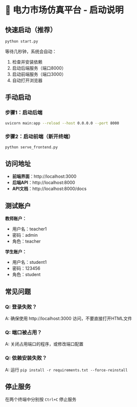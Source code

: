 # 🚀 电力市场仿真平台 - 启动说明

## 快速启动（推荐）

```bash
python start.py
```

等待几秒钟，系统会自动：
1. 检查并安装依赖
2. 启动后端服务（端口8000）
3. 启动前端服务（端口3000）
4. 自动打开浏览器

## 手动启动

### 步骤1：启动后端
```bash
uvicorn main:app --reload --host 0.0.0.0 --port 8000
```

### 步骤2：启动前端（新开终端）
```bash
python serve_frontend.py
```

## 访问地址

- **前端界面**：http://localhost:3000
- **后端API**：http://localhost:8000
- **API文档**：http://localhost:8000/docs

## 测试账户

**教师账户：**
- 用户名：teacher1
- 密码：admin
- 角色：teacher

**学生账户：**
- 用户名：student1
- 密码：123456
- 角色：student

## 常见问题

### Q: 登录失败？
A: 确保使用 http://localhost:3000 访问，不要直接打开HTML文件

### Q: 端口被占用？
A: 关闭占用端口的程序，或修改端口配置

### Q: 依赖安装失败？
A: 运行 `pip install -r requirements.txt --force-reinstall`

## 停止服务

在两个终端中分别按 `Ctrl+C` 停止服务 